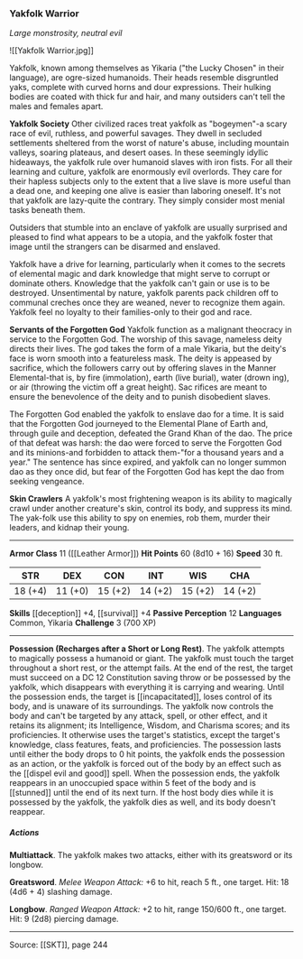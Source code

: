 ### Yakfolk Warrior
_Large monstrosity, neutral evil_

![[Yakfolk Warrior.jpg]]

Yakfolk, known among themselves as Yikaria ("the Lucky Chosen" in their language), are ogre-sized humanoids. Their heads resemble disgruntled yaks, complete with curved horns and dour expressions. Their hulking bodies are coated with thick fur and hair, and many outsiders can't tell the males and females apart.

**Yakfolk Society** Other civilized races treat yakfolk as "bogeymen"-a scary race of evil, ruthless, and powerful savages. They dwell in secluded settlements sheltered from the worst of nature's abuse, including mountain valleys, soaring plateaus, and desert oases. In these seemingly idyllic hideaways, the yakfolk rule over humanoid slaves with iron fists. For all their learning and culture, yakfolk are enormously evil overlords. They care for their hapless subjects only to the extent that a live slave is more useful than a dead one, and keeping one alive is easier than laboring oneself. It's not that yakfolk are lazy-quite the contrary. They simply consider most menial tasks beneath them.

Outsiders that stumble into an enclave of yakfolk are usually surprised and pleased to find what appears to be a utopia, and the yakfolk foster that image until the strangers can be disarmed and enslaved.

Yakfolk have a drive for learning, particularly when it comes to the secrets of elemental magic and dark knowledge that might serve to corrupt or dominate others. Knowledge that the yakfolk can't gain or use is to be destroyed. Unsentimental by nature, yakfolk parents pack children off to communal creches once they are weaned, never to recognize them again. Yakfolk feel no loyalty to their families-only to their god and race.


**Servants of the Forgotten God** Yakfolk function as a malignant theocracy in service to the Forgotten God. The worship of this savage, nameless deity directs their lives. The god takes the form of a male Yikaria, but the deity's face is worn smooth into a featureless mask. The deity is appeased by sacrifice, which the followers carry out by offering slaves in the Manner Elemental-that is, by fire (immolation), earth (live burial), water (drown ing), or air (throwing the victim off a great height). Sac rifices are meant to ensure the benevolence of the deity and to punish disobedient slaves.

The Forgotten God enabled the yakfolk to enslave dao for a time. It is said that the Forgotten God journeyed to the Elemental Plane of Earth and, through guile and deception, defeated the Grand Khan of the dao. The price of that defeat was harsh: the dao were forced to serve the Forgotten God and its minions-and forbidden to attack them-"for a thousand years and a year." The sentence has since expired, and yakfolk can no longer summon dao as they once did, but fear of the Forgotten God has kept the dao from seeking vengeance.


**Skin Crawlers** A yakfolk's most frightening weapon is its ability to magically crawl under another creature's skin, control its body, and suppress its mind. The yak-folk use this ability to spy on enemies, rob them, murder their leaders, and kidnap their young.







---

**Armor Class** 11 ([[Leather Armor]])
**Hit Points** 60 (8d10 + 16)
**Speed** 30 ft.

| STR     | DEX     | CON     | INT     | WIS     | CHA     |
|---------|---------|---------|---------|---------|---------|
| 18 (+4) | 11 (+0) | 15 (+2) | 14 (+2) | 15 (+2) | 14 (+2) |

**Skills** [[deception]] +4, [[survival]] +4
**Passive Perception** 12
**Languages** Common, Yikaria
**Challenge** 3 (700 XP)

---

**Possession (Recharges after a Short or Long Rest)**. The yakfolk attempts to magically possess a humanoid or giant. The yakfolk must touch the target throughout a short rest, or the attempt fails. At the end of the rest, the target must succeed on a DC 12 Constitution saving throw or be possessed by the yakfolk, which disappears with everything it is carrying and wearing. Until the possession ends, the target is [[incapacitated]], loses control of its body, and is unaware of its surroundings. The yakfolk now controls the body and can't be targeted by any attack, spell, or other effect, and it retains its alignment; its Intelligence, Wisdom, and Charisma scores; and its proficiencies. It otherwise uses the target's statistics, except the target's knowledge, class features, feats, and proficiencies. The possession lasts until either the body drops to 0 hit points, the yakfolk ends the possession as an action, or the yakfolk is forced out of the body by an effect such as the [[dispel evil and good]] spell. When the possession ends, the yakfolk reappears in an unoccupied space within 5 feet of the body and is [[stunned]] until the end of its next turn. If the host body dies while it is possessed by the yakfolk, the yakfolk dies as well, and its body doesn't reappear.

##### Actions
**Multiattack**. The yakfolk makes two attacks, either with its greatsword or its longbow.

**Greatsword**. _Melee Weapon Attack:_ +6 to hit, reach 5 ft., one target. Hit: 18 (4d6 + 4) slashing damage.

**Longbow**. _Ranged Weapon Attack:_ +2 to hit, range 150/600 ft., one target. Hit: 9 (2d8) piercing damage.


---

Source: [[SKT]], page 244